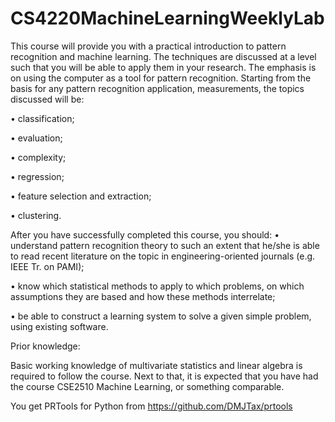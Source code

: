 # CS4220MachineLearningWeeklyLab

This course will provide you with a practical introduction to pattern recognition and machine learning. The techniques are discussed at a level such that you will be able to apply them in your research. The emphasis is on using the computer as a tool for pattern recognition. Starting from the basis for any pattern recognition application, measurements, the topics discussed will be:

• classification;

• evaluation;

• complexity;

• regression;

• feature selection and extraction;

• clustering.


After you have successfully completed this course, you should:
• understand pattern recognition theory to such an extent that he/she is able to read recent literature on the topic in engineering-oriented journals (e.g. IEEE Tr. on PAMI);

• know which statistical methods to apply to which problems, on which assumptions they are based and how these methods interrelate;

• be able to construct a learning system to solve a given simple problem, using existing software.


Prior knowledge:

Basic working knowledge of multivariate statistics and linear algebra is required to follow the course. Next to that, it is expected that you have had the course CSE2510 Machine Learning, or something comparable.


You get PRTools for Python from https://github.com/DMJTax/prtools
